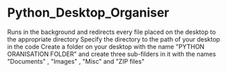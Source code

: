 # Python_Desktop_Organiser
Runs in the background and redirects every file placed on the desktop to the appropriate directory
Specify the directory to the path of your desktop in the code
Create a folder on your desktop with the name "PYTHON ORANISATION FOLDER" and create three sub-filders in it with the names "Documents" , "Images" , "Misc" and "ZIP files" 
